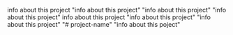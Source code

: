 info about this project
"info about this project" 
"info about this project" 
"info about this project" 
info about this project
"info about this project" 
"info about this project" 
"# project-name" 
"info about this poject" 
